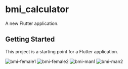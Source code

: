 # bmi_calculator

A new Flutter application.

## Getting Started

This project is a starting point for a Flutter application.

<img src="https://i.ibb.co/MVNL26s/bmi-female1.jpg" alt="bmi-female1" border="0">
<img src="https://i.ibb.co/9w8h7sh/bmi-female2.jpg" alt="bmi-female2" border="0">
<img src="https://i.ibb.co/5Mnyr8m/bmi-man1.jpg" alt="bmi-man1" border="0">
<img src="https://i.ibb.co/mDk15SV/bmi-man2.jpg" alt="bmi-man2" border="0">

